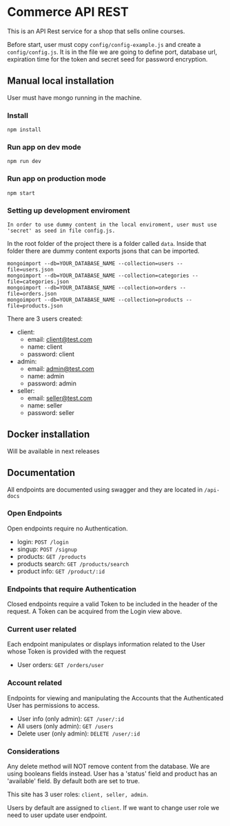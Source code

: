 # Commerce API REST

This is an API Rest service for a shop that sells online courses. 

Before start, user must copy `config/config-example.js` and create a `config/config.js`. It is in the file we are going to define port, database url, expiration time for the token and secret seed for password encryption.   

## Manual local installation

User must have mongo running in the machine. 

### Install
    npm install


### Run app on dev mode
    npm run dev


### Run app on production mode
    npm start    

### Setting up development enviroment

`In order to use dummy content in the local enviroment, user must use 'secret' as seed in file config.js.`

In the root folder of the project there is a folder called `data`. Inside that folder there are dummy content exports jsons that can be imported.

    mongoimport --db=YOUR_DATABASE_NAME --collection=users --file=users.json
    mongoimport --db=YOUR_DATABASE_NAME --collection=categories --file=categories.json
    mongoimport --db=YOUR_DATABASE_NAME --collection=orders --file=orders.json
    mongoimport --db=YOUR_DATABASE_NAME --collection=products --file=products.json
    
There are 3 users created: 
- client: 
    - email: client@test.com 
    - name: client
    - password: client
- admin:
    - email: admin@test.com
    - name: admin
    - password: admin
- seller:
    - email: seller@test.com
    - name: seller
    - password: seller

## Docker installation  

Will be available in next releases

## Documentation

All endpoints are documented using swagger and they are located in `/api-docs`

### Open Endpoints

Open endpoints require no Authentication.
* login: `POST /login`
* singup: `POST /signup`
* products: `GET /products`
* products search: `GET /products/search`
* product info: `GET /product/:id`


### Endpoints that require Authentication


Closed endpoints require a valid Token to be included in the header of the request. A Token can be acquired from the Login view above.


### Current user related 

Each endpoint manipulates or displays information related to the User whose Token is provided with the request

* User orders: `GET /orders/user`

### Account related

Endpoints for viewing and manipulating the Accounts that the Authenticated User has permissions to access.

* User info (only admin): `GET /user/:id`
* All users (only admin): `GET /users`
* Delete user (only admin): `DELETE /user/:id`

### Considerations

Any delete method will NOT remove content from the database. We are using booleans fields instead. User has a 'status' field and product has an 'available' field. By default both are set to true.

This site has 3 user roles: `client, seller, admin`. 

Users by default are assigned to `client`. If we want to change user role we need to user update user endpoint.  
